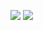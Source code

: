 

<!--
**VaruzhanA/VaruzhanA** is a ✨ _special_ ✨ repository because its `README.md` (this file) appears on your GitHub profile.

Here are some ideas to get you started:

- 🔭 I’m currently working on ...
- 🌱 I’m currently learning ...
- 👯 I’m looking to collaborate on ...
- 🤔 I’m looking for help with ...
- 💬 Ask me about ...
- 📫 How to reach me: ...
- 😄 Pronouns: ...
- ⚡ Fun fact: ...
-->

<img src="https://img.shields.io/badge/Laravel-464647?style=for-the-badge&logo=laravel&logoColor=red" />  <img src="https://img.shields.io/badge/Node%20js-464647?style=for-the-badge&logo=nodedotjs&logoColor=green" />
